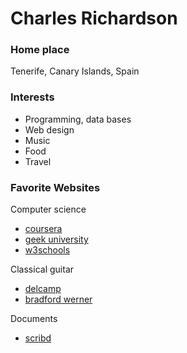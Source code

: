 # Charles Richardson

### Home place
Tenerife, Canary Islands, Spain

### Interests
* Programming, data bases
* Web design
* Music
* Food
* Travel

### Favorite Websites
Computer science
 * [coursera](https://www.coursera.org)
 * [geek university](https://geek-university.com)
 * [w3schools](https://www.w3schools.com)

Classical guitar
 * [delcamp](https://www.classicalguitardelcamp.com)
 * [bradford werner](https://www.thisisclassicalguitar.com)

Documents
 * [scribd](https://es.scribd.com)

